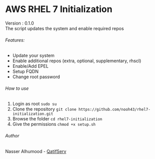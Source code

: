 # AWS RHEL 7 Initialization
Version : 0.1.0  
The script updates the system and enable required repos  

###### Features:
- Update your system
- Enable additional repos (extra, optional, supplementary, rhscl)
- Enable/Add EPEL
- Setup FQDN
- Change root password

###### How to use
1. Login as root
`sudo su`
2. Clone the repository 
`git clone https://github.com/nooh43/rhel7-initialization.git`
3. Browse the folder
`cd rhel7-initialization`
4. Give the permissions
`chmod +x setup.sh`  

###### Author
Nasser Alhumood - [QatifServ](http://qatifserv.com/)